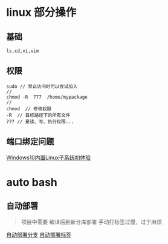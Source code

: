 # linux 部分操作

## 基础

	ls,cd,vi,vim


## 权限

	sudo // 禁止访问时可以尝试加入
	//
	chmod -R  777  /home/mypackage
	//
	chmod  // 修改权限
	-R  // 目标路径下的所有文件
	777 // 是读、写、执行权限...

## 端口绑定问题

[Windows10内置Linux子系统初体验](http://www.jianshu.com/p/bc38ed12da1d)

# auto bash
## 自动部署
> 项目中需要 编译后到新仓库部署 手动打标签过慢，过于麻烦

 [自动部署分支](./auto-bash/try-test.sh)
 [自动部署标签](./auto-bash/try-tag.sh)
